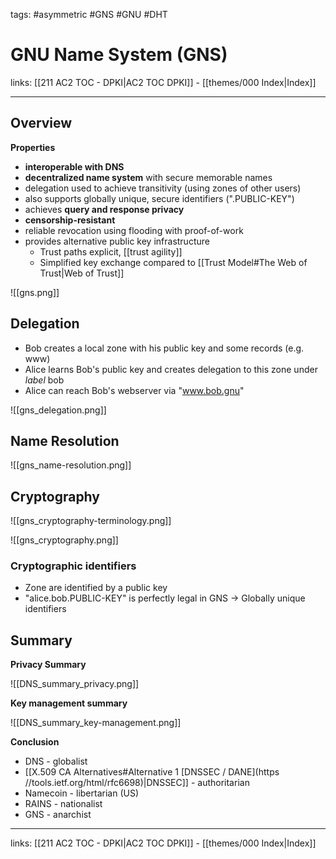 tags: #asymmetric #GNS #GNU #DHT

# GNU Name System (GNS)

links: [[211 AC2 TOC - DPKI|AC2 TOC DPKI]] - [[themes/000 Index|Index]]

---

## Overview

**Properties**

- **interoperable with DNS**
- **decentralized name system** with secure memorable names
- delegation used to achieve transitivity (using zones of other users)
- also supports globally unique, secure identifiers (".PUBLIC-KEY")
- achieves **query and response privacy**
- **censorship-resistant**
- reliable revocation using flooding with proof-of-work
- provides alternative public key infrastructure
	- Trust paths explicit, [[trust agility]]
	- Simplified key exchange compared to [[Trust Model#The Web of Trust|Web of Trust]]

![[gns.png]]

## Delegation

- Bob creates a local zone with his public key and some records (e.g. www)
- Alice learns Bob's public key and creates delegation to this zone under *label* bob
- Alice can reach Bob's webserver via "www.bob.gnu"

![[gns_delegation.png]]

## Name Resolution

![[gns_name-resolution.png]]

## Cryptography

![[gns_cryptography-terminology.png]]

![[gns_cryptography.png]]

### Cryptographic identifiers

- Zone are identified by a public key
- "alice.bob.PUBLIC-KEY" is perfectly legal in GNS $\rightarrow$ Globally unique identifiers

## Summary

**Privacy Summary**

![[DNS_summary_privacy.png]]

**Key management summary**

![[DNS_summary_key-management.png]]

**Conclusion**

- DNS - globalist
- [[X.509 CA Alternatives#Alternative 1 [DNSSEC / DANE](https //tools.ietf.org/html/rfc6698)|DNSSEC]] - authoritarian
- Namecoin - libertarian (US)
- RAINS - nationalist
- GNS - anarchist

---
links: [[211 AC2 TOC - DPKI|AC2 TOC DPKI]] - [[themes/000 Index|Index]]